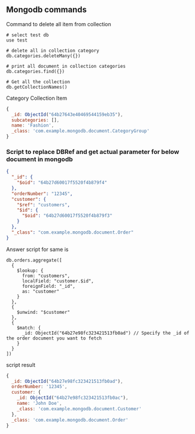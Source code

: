 ## Mongodb commands

Command to delete all item from collection
```shell
# select test db 
use test 

# delete all in collection category
db.categories.deleteMany({})

# print all document in collection categories
db.categories.find({})

# Get all the collection 
db.getCollectionNames()
```

Category Collection Item 
```javascript
{
  _id: ObjectId("64b27643e40469544159eb35"),
  subcategories: [],
  name: 'Fashion',
  _class: 'com.example.mongodb.document.CategoryGroup'
}
```

### Script to replace DBRef and get actual parameter for below document in mongodb 
```json
{
  "_id": {
    "$oid": "64b27d60017f5520f4b879f4"
  },
  "orderNumber": "12345",
  "customer": {
    "$ref": "customers",
    "$id": {
      "$oid": "64b27d60017f5520f4b879f3"
    }
  },
  "_class": "com.example.mongodb.document.Order"
}
```
Answer script for same is 
```shell
db.orders.aggregate([
  {
    $lookup: {
      from: "customers",
      localField: "customer.$id",
      foreignField: "_id",
      as: "customer"
    }
  },
  {
    $unwind: "$customer"
  },
  {
    $match: {
      _id: ObjectId("64b27e98fc323421513fb0ad") // Specify the _id of the order document you want to fetch
    }
  }
])
```
script result 
```javascript
{
  _id: ObjectId("64b27e98fc323421513fb0ad"),
  orderNumber: '12345',
  customer: {
    _id: ObjectId("64b27e98fc323421513fb0ac"),
    name: 'John Doe',
    _class: 'com.example.mongodb.document.Customer'
  },
  _class: 'com.example.mongodb.document.Order'
}
```






